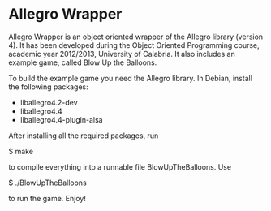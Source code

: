 Allegro Wrapper
===============

Allegro Wrapper is an object oriented wrapper of the Allegro library (version 4). It has been developed during the Object Oriented Programming course, academic year 2012/2013, University of Calabria. It also includes an example game, called Blow Up the Balloons.

To build the example game you need the Allegro library. In Debian, install the following packages:

 * liballegro4.2-dev
 * liballegro4.4
 * liballegro4.4-plugin-alsa
 
After installing all the required packages, run

 $ make
 
to compile everything into a runnable file BlowUpTheBalloons. Use

 $ ./BlowUpTheBalloons
 
to run the game. Enjoy!

